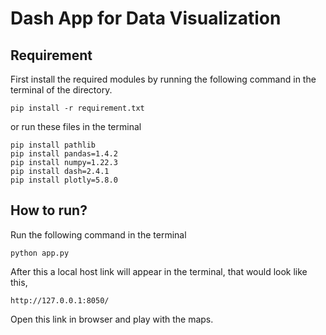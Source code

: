 # Dash App for Data Visualization

## Requirement

First install the required modules by running the following command in the terminal of the directory.

`pip install -r requirement.txt`

or run these files in the terminal

```
pip install pathlib
pip install pandas=1.4.2
pip install numpy=1.22.3
pip install dash=2.4.1
pip install plotly=5.8.0
```

## How to run?

Run the following command in the terminal

`python app.py`

After this a local host link will appear in the terminal, that would look like this,

`http://127.0.0.1:8050/`

Open this link in browser and play with the maps.
